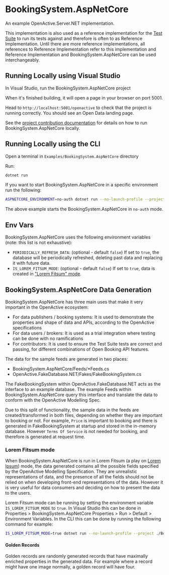 ﻿# BookingSystem.AspNetCore

An example OpenActive.Server.NET implementation.

This implementation is also used as a reference implementation for the [Test Suite](https://github.com/openactive/openactive-test-suite) to run its tests against and therefore is often to as Reference Implementation.
Until there are more reference implementations, all references to Reference Implementation refer to this implementation and Reference Implementation and BookingSystem.AspNetCore can be used interchangeably.

## Running Locally using Visual Studio

In Visual Studio, run the BookingSystem.AspNetCore project

When it's finished building, it will open a page in your browser on port 5001.

Head to `http://localhost:5001/openactive` to check that the project is running correctly. You should see an Open Data landing page.

See the [project contribution documentation](/CONTRIBUTING.md) for details on how to run BookingSystem.AspNetCore locally.

## Running Locally using the CLI

Open a terminal in `Examples/BookingSystem.AspNetCore` directory

Run:

```sh
dotnet run
```

If you want to start BookingSystem.AspNetCore in a specific environment run the following:

```sh
ASPNETCORE_ENVIRONMENT=no-auth dotnet run --no-launch-profile --project ./BookingSystem.AspNetCore.csproj --configuration Release --no-build
```

The above example starts the BookingSystem.AspNetCore in `no-auth` mode.

## Env Vars

BookingSystem.AspNetCore uses the following environment variables (note: this list is not exhaustive):

- `PERIODICALLY_REFRESH_DATA`: (optional - default `false`) If set to `true`,
  the database will be periodically refreshed, deleting past data and replacing
  it with future data.
- `IS_LOREM_FITSUM_MODE`: (optional - default `false`) If set to `true`, data is created in ["Lorem Fitsum" mode](#lorem-fitsum-mode).

## BookingSystem.AspNetCore Data Generation

BookingSystem.AspNetCore has three main uses that make it very important in the OpenActive ecosystem:
- For data publishers / booking systems: It is used to demonstrate the properties and shape of data and APIs, according to the OpenActive specifications
- For data users / brokers: It is used as a trial integration where testing can be done with no ramifications
- For contributors: It is used to ensure the Test Suite tests are correct and passing, for different combinations of Open Booking API features.

The data for the sample feeds are generated in two places:
- BookingSystem.AspNetCore/Feeds/*Feeds.cs
- OpenActive.FakeDatabase.NET/Fakes/FakeBookingSystem.cs

The FakeBookingSystem within OpenActive.FakeDatabase.NET acts as the interface to an example database.
The example Feeds within BookingSystem.AspNetCore query this interface and translate the data to conform with the OpenActive Modelling Spec.

Due to this split of functionality, the sample data in the feeds are created/transformed in both files, depending on whether they are important to booking
or not. For example, `Price` is important to booking and there is generated in FakeBookingSystem at startup and stored in the in-memory database. However `Terms Of Service` is not
needed for booking, and therefore is generated at request time.

### Lorem Fitsum mode
When BookingSystem.AspNetCore is run in Lorem Fitsum (a play on [Lorem Ipsum](https://en.wikipedia.org/wiki/Lorem_ipsum)) mode, the data generated contains all the possible fields specified by the OpenActive Modelling Specification.
They are unrealistic representations of data, and the presence of all the fields should not be relied on when developing front-end representations of the data.
However it is very useful for data consumers and deciding on how to present the data to the users.

Lorem Fitsum mode can be running by setting the environment variable `IS_LOREM_FITSUM_MODE` to `true`.
In Visual Studio this can be done in Properties > BookingSystem.AspNetCore Properties > Run > Default > Environment Variables.
In the CLI this can be done by running the following command for example:

```sh
IS_LOREM_FITSUM_MODE=true dotnet run --no-launch-profile --project ./BookingSystem.AspNetCore.csproj --configuration Release --no-build
```

#### Golden Records
Golden records are randomly generated records that have maximally enriched properties in the generated data. For example where a record might have one image normally, a golden record will have four.

